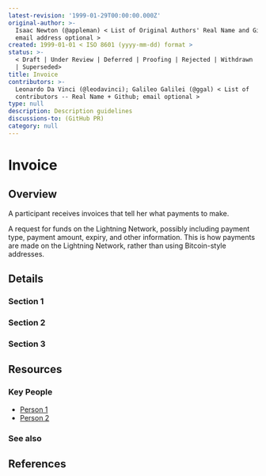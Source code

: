 ```yaml
---
latest-revision: '1999-01-29T00:00:00.000Z'
original-author: >-
  Isaac Newton (@appleman) < List of Original Authors' Real Name and Github;
  email address optional >
created: 1999-01-01 < ISO 8601 (yyyy-mm-dd) format >
status: >-
  < Draft | Under Review | Deferred | Proofing | Rejected | Withdrawn | Accepted
  | Superseded>
title: Invoice
contributors: >-
  Leonardo Da Vinci (@leodavinci); Galileo Galilei (@ggal) < List of
  contributors -- Real Name + Github; email optional >
type: null
description: Description guidelines
discussions-to: (GitHub PR)
category: null
---
```


# Invoice

## Overview

  
A participant receives invoices that tell her what payments to make.

A request for funds on the Lightning Network, possibly including payment type, payment amount, expiry, and other information. This is how payments are made on the Lightning Network, rather than using Bitcoin-style addresses.

## Details

### Section 1

### Section 2

### Section 3

## Resources

### Key People

* [Person 1](invoice.md)
* [Person 2](invoice.md)

### See also

## References

